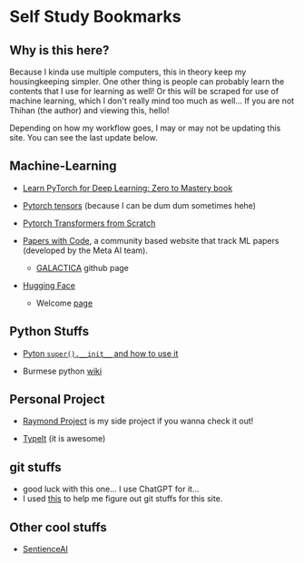 # Self Study Bookmarks


## Why is this here?

Because I kinda use multiple computers, this in theory keep my housingkeeping simpler. One other thing is people can probably learn the contents that I use for learning as well! Or this will be scraped for use of machine learning, which I don't really mind too much as well... If you are not Thihan (the author) and viewing this, hello!

Depending on how my workflow goes, I may or may not be updating this site. You can see the last update below.

## Machine-Learning

- [Learn PyTorch for Deep Learning: Zero to Mastery book](https://www.learnpytorch.io/)
- [Pytorch tensors](https://pytorch.org/docs/stable/tensors.html#:~:text=A%20torch.Tensor%20is%20a,of%20a%20single%20data%20type.) (because I can be dum dum sometimes hehe)
- [Pytorch Transformers from Scratch](https://www.youtube.com/watch?v=U0s0f995w14)
- [Papers with Code](https://paperswithcode.com/), a community based website that track ML papers (developed by the Meta AI team).
  - [GALACTICA](https://github.com/paperswithcode/galai) github page

- [Hugging Face](https://huggingface.co/welcome)
  - Welcome [page](https://huggingface.co/welcome)

## Python Stuffs

- [Pyton `super().__init__` and how to use it](https://realpython.com/python-super/)
  
- Burmese python [wiki](https://en.wikipedia.org/wiki/Burmese_python)

## Personal Project

- [Raymond Project](https://docs.google.com/document/d/1GsF1hxFIw-YSCfebrjvOV7ITvdZKCqyZY9KSwNQubPQ/edit#heading=h.m573aw83kxrn) is my side project if you wanna check it out!

- [TypeIt](https://www.typeitjs.com/) (it is awesome)
  
## git stuffs

- good luck with this one... I use ChatGPT for it... 
- I used [this](https://dev.to/aormsby/how-to-set-up-a-hugo-site-on-github-pages-with-git-submodules-106p) to help me figure out git stuffs for this site.

## Other cool stuffs

- [SentienceAI](https://www.sentienceai.org)
